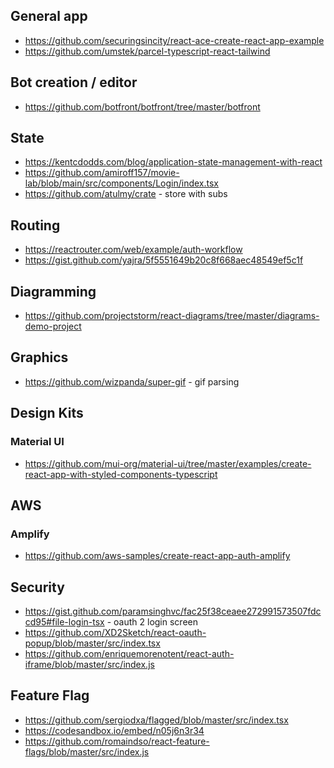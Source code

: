 ## General app
* https://github.com/securingsincity/react-ace-create-react-app-example
* https://github.com/umstek/parcel-typescript-react-tailwind

## Bot creation / editor
* https://github.com/botfront/botfront/tree/master/botfront

## State
* https://kentcdodds.com/blog/application-state-management-with-react
* https://github.com/amiroff157/movie-lab/blob/main/src/components/Login/index.tsx
* https://github.com/atulmy/crate - store with subs

## Routing
* https://reactrouter.com/web/example/auth-workflow
* https://gist.github.com/yajra/5f5551649b20c8f668aec48549ef5c1f

## Diagramming
* https://github.com/projectstorm/react-diagrams/tree/master/diagrams-demo-project

## Graphics
* https://github.com/wizpanda/super-gif - gif parsing

## Design Kits

### Material UI
* https://github.com/mui-org/material-ui/tree/master/examples/create-react-app-with-styled-components-typescript

## AWS 

### Amplify
* https://github.com/aws-samples/create-react-app-auth-amplify

## Security
* https://gist.github.com/paramsinghvc/fac25f38ceaee272991573507fdccd95#file-login-tsx - oauth 2 login screen
* https://github.com/XD2Sketch/react-oauth-popup/blob/master/src/index.tsx
* https://github.com/enriquemorenotent/react-auth-iframe/blob/master/src/index.js

## Feature Flag
* https://github.com/sergiodxa/flagged/blob/master/src/index.tsx
* https://codesandbox.io/embed/n05j6n3r34
* https://github.com/romaindso/react-feature-flags/blob/master/src/index.js
